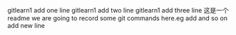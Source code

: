 gitlearn1 add one line
gitlearn1 add two line
gitlearn1 add three line
这是一个 readme
we are going to record some git commands here.eg add and so on
add new line
